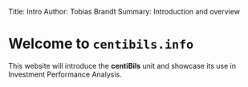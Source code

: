 Title: Intro
Author: Tobias Brandt
Summary: Introduction and overview

# Welcome to `centibils.info`

This website will introduce the **centiBils** unit and showcase its use in
Investment Performance Analysis.

